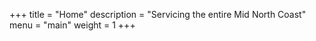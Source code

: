 +++
title  = "Home"
description = "Servicing the entire Mid North Coast"
menu   = "main"
weight = 1
+++
